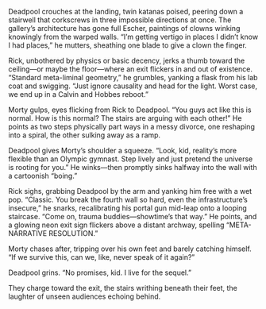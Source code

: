 Deadpool crouches at the landing, twin katanas poised, peering down a stairwell that corkscrews in three impossible directions at once. The gallery’s architecture has gone full Escher, paintings of clowns winking knowingly from the warped walls. “I’m getting vertigo in places I didn’t know I had places,” he mutters, sheathing one blade to give a clown the finger.

Rick, unbothered by physics or basic decency, jerks a thumb toward the ceiling—or maybe the floor—where an exit flickers in and out of existence. “Standard meta-liminal geometry,” he grumbles, yanking a flask from his lab coat and swigging. “Just ignore causality and head for the light. Worst case, we end up in a Calvin and Hobbes reboot.”

Morty gulps, eyes flicking from Rick to Deadpool. “You guys act like this is normal. How is this normal? The stairs are arguing with each other!” He points as two steps physically part ways in a messy divorce, one reshaping into a spiral, the other sulking away as a ramp.

Deadpool gives Morty’s shoulder a squeeze. “Look, kid, reality’s more flexible than an Olympic gymnast. Step lively and just pretend the universe is rooting for you.” He winks—then promptly sinks halfway into the wall with a cartoonish “boing.”

Rick sighs, grabbing Deadpool by the arm and yanking him free with a wet pop. “Classic. You break the fourth wall so hard, even the infrastructure’s insecure,” he snarks, recalibrating his portal gun mid-leap onto a looping staircase. “Come on, trauma buddies—showtime’s that way.” He points, and a glowing neon exit sign flickers above a distant archway, spelling “META-NARRATIVE RESOLUTION.”

Morty chases after, tripping over his own feet and barely catching himself. “If we survive this, can we, like, never speak of it again?”

Deadpool grins. “No promises, kid. I live for the sequel.”  

They charge toward the exit, the stairs writhing beneath their feet, the laughter of unseen audiences echoing behind.